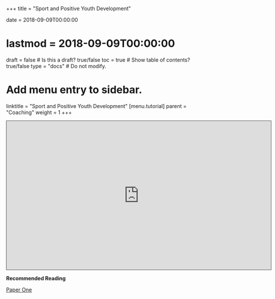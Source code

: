 +++
title = "Sport and Positive Youth Development"

date = 2018-09-09T00:00:00
# lastmod = 2018-09-09T00:00:00

draft = false  # Is this a draft? true/false
toc = true  # Show table of contents? true/false
type = "docs"  # Do not modify.

# Add menu entry to sidebar.
linktitle = "Sport and Positive Youth Development"
[menu.tutorial]
  parent = "Coaching"
  weight = 1
+++

<iframe src="https://panopto.essex.ac.uk/Panopto/Pages/Embed.aspx?id=18f3cf60-18aa-49c2-ba49-aae30035e19b&v=1" width="720" height="405" style="padding: 0px; border: 1px solid #464646;" frameborder="0" allowfullscreen allow="autoplay"></iframe>

**Recommended Reading**

<a href="https://static1.squarespace.com/static/5817757515d5dbcebad2b0bc/t/5964c559e4fcb58b9fb3d038/1499776346343/05_JVRAP_frameworkforplanningyouth+-+link+community+pdf.pdf">Paper One</a> <br>
